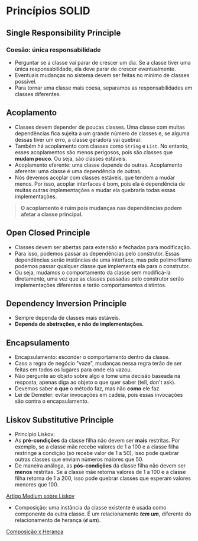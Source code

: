# Princípios SOLID

## Single Responsibility Principle

### Coesão: única responsabilidade

* Perguntar se a classe vai parar de crescer um dia. Se a classe tiver uma única responsabilidade, ela deve parar de crescer eventualmente.
* Eventuais mudanças no sistema devem ser feitas no mínimo de classes possível.
* Para tornar uma classe mais coesa, separamos as responsabilidades em classes diferentes.

## Acoplamento

* Classes devem depender de poucas classes. Uma classe com muitas dependências fica sujeita a um grande número de classes e, se alguma dessas tiver um erro, a classe geradora vai quebrar.
* Também há acoplamento com classes como `String` e `List`. No entanto, esses acoplamentos são menos perigosos, pois são classes que **mudam pouco**. Ou seja, são classes estáveis.
* Acoplamento eferente: uma classe depende de outras. Acoplamento aferente: uma classe é uma dependência de outras.
* Nós devemos acoplar com classes estáveis, que tendem a mudar menos. Por isso, acoplar interfaces é bom, pois ela é dependência de muitas outras implementações e mudar ela quebraria todas essas implementações.

> **O acoplamento é ruim pois mudanças nas dependências podem afetar a classe principal.**

## Open Closed Principle

* Classes devem ser abertas para extensão e fechadas para modificação.
* Para isso, podemos passar as dependências pelo construtor. Essas dependências serão instâncias de uma interface, mas pelo polimorfismo podemos passar qualquer classe que implementa ela para o construtor.
* Ou seja, mudamos o comportamento da classe sem modificá-la diretamente, uma vez que as classes passadas pelo construtor serão implementações diferentes e terão comportamentos distintos.

## Dependency Inversion Principle

* Sempre dependa de classes mais estáveis.
* **Dependa de abstrações, e não de implementações.**

## Encapsulamento

* Encapsulamento: esconder o comportamento dentro da classe.
* Caso a regra de negócio "vaze", mudanças nessa regra terão de ser feitas em todos os lugares para onde ela vazou.
* Não pergunte ao objeto sobre algo e tome uma decisão baseada na resposta, apenas diga ao objeto o que quer saber (tell, don't ask).
* Devemos saber **o que** o método faz, mas não **como** ele faz.
* Lei de Demeter: evitar invocações em cadeia, pois essas invocações são contra o encapsulamento.

## Liskov Substitutive Principle

* Princípio Liskov:
* As **pré-condições** da classe filha não devem ser **mais** restritas. Por exemplo, se a classe mãe recebe valores de 1 a 100 e a classe filha restringe a condição (só recebe valor de 1 a 50), isso pode quebrar outras classes que enviam números maiores que 50.
* De maneira análoga, as **pós-condições** da classe filha não devem ser **menos** restritas. Se a classe mãe retorna valores de 1 a 100 e a classe filha retorna de 1 a 200, isso pode quebrar classes que esperam valores menores que 100.

[Artigo Medium sobre Liskov](https://medium.com/@tbaragao/solid-l-s-p-liskov-substitution-principle-3a31c3a7b49e)

* Composição: uma instância da classe existente é usada como componente da outra classe. É um relacionamento _**tem um**_, diferente do relacionamento de herança (_**é um**_).

[Composição x Herança](https://en.wikipedia.org/wiki/Composition\_over\_inheritance)
